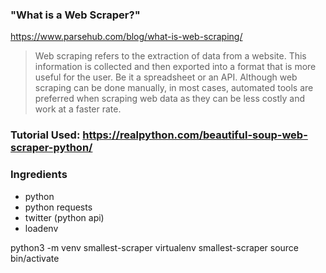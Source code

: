 ### "What is a Web Scraper?"
https://www.parsehub.com/blog/what-is-web-scraping/

> Web scraping refers to the extraction of data from a website. This information is collected and then exported into a format that is more useful for the user. Be it a spreadsheet or an API.
> Although web scraping can be done manually, in most cases, automated tools are preferred when scraping web data as they can be less costly and work at a faster rate.

### Tutorial Used: https://realpython.com/beautiful-soup-web-scraper-python/
### Ingredients 
- python
- python requests
- twitter (python api)
- loadenv

python3 -m venv smallest-scraper
virtualenv smallest-scraper
source bin/activate
